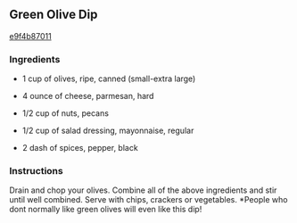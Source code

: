 ## Green Olive Dip

[e9f4b87011](http://tastykitchen.com/recipes/appetizers-and-snacks/green-olive-dip/)

### Ingredients

 - 1 cup of olives, ripe, canned (small-extra large)

 - 4 ounce of cheese, parmesan, hard

 - 1/2 cup of nuts, pecans

 - 1/2 cup of salad dressing, mayonnaise, regular

 - 2 dash of spices, pepper, black

### Instructions

Drain and chop your olives. Combine all of the above ingredients and stir until well combined. Serve with chips, crackers or vegetables. *People who dont normally like green olives will even like this dip!